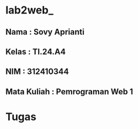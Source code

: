 # lab2web_

## Nama : Sovy Aprianti
## Kelas : TI.24.A4
## NIM : 312410344
## Mata Kuliah : Pemrograman Web 1

# Tugas

